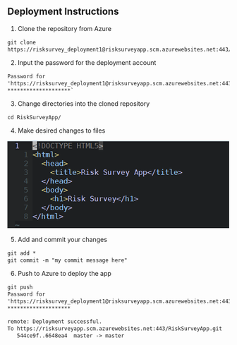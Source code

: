 ## Deployment Instructions

1. Clone the repository from Azure

```
git clone https://risksurvey_deployment1@risksurveyapp.scm.azurewebsites.net:443/RiskSurveyApp.git
```

2. Input the password for the deployment account

```
Password for 'https://risksurvey_deployment1@risksurveyapp.scm.azurewebsites.net:443': ********************`
```

3. Change directories into the cloned repository

```
cd RiskSurveyApp/
```

4. Make desired changes to files

![HTML code](readme-image1.PNG)

5. Add and commit your changes

```
git add *
git commit -m "my commit message here"
```

6. Push to Azure to deploy the app

```
git push 
Password for 'https://risksurvey_deployment1@risksurveyapp.scm.azurewebsites.net:443': ********************
```

```
remote: Deployment successful.
To https://risksurveyapp.scm.azurewebsites.net:443/RiskSurveyApp.git
   544ce9f..6648ea4  master -> master
```

